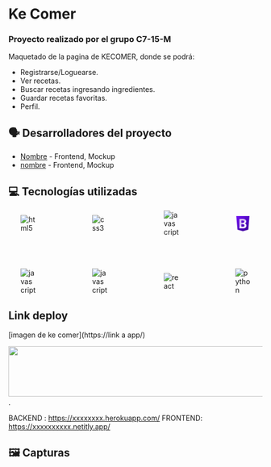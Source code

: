 # Ke Comer

### Proyecto realizado por el grupo C7-15-M

Maquetado de la pagina de KECOMER, donde se podrá:

- Registrarse/Loguearse.
- Ver recetas.
- Buscar recetas ingresando ingredientes.
- Guardar recetas favoritas.
- Perfil.

## :speaking_head: Desarrolladores del proyecto

- [Nombre](https://linkedin.com) - Frontend, Mockup
- [nombre](https://linkedin.com) - Frontend, Mockup


## :computer: Tecnologías utilizadas
<div style="display:grid;grid-template-columns: repeat(4, 1fr);gap:4rem;place-content:center;place-items:center">
<img alt="html5" width= "30px" align="left" src= "https://cdn-icons-png.flaticon.com/128/1051/1051277.png" />
<img alt="css3" width= "30px" align="left" src= "https://cdn-icons-png.flaticon.com/128/732/732190.png" />
<img alt="javascript" width= "30px" align="left" src= "https://cdn.icon-icons.com/icons2/2108/PNG/512/javascript_icon_130900.png" />
<img alt="javascript" width= "30px" align="left" src= "https://raw.githubusercontent.com/themedotid/bootstrap-icon/HEAD/docs/bootstrap-icon-css.png" />
<img alt="javascript" width= "30px" align="left" src= "https://avatars.githubusercontent.com/u/1134463?v=4" />
<img alt="javascript" width= "30px" align="left" src= "https://encrypted-tbn0.gstatic.com/images?q=tbn:ANd9GcRXL2L5LWSonB-AZD4D_5GxZBbew3jbUoZ9yVN8fFBttOXljVlGA3SnGm5pVY2s9DK4tv0&usqp=CAU" />
<img alt="react" width= "30px" align="left" src= "https://user-images.githubusercontent.com/70983593/196929537-4ab0cb22-cb4b-46e6-a516-f369ade3e7d8.png" />
<img alt="python" width= "30px" align="left" src= "https://user-images.githubusercontent.com/70983593/196929882-908b3275-f67d-420f-aeb1-ba3df7118e80.png" />
</div>

## Link deploy

[imagen de ke comer](https://link a app/)

<img src="Client\public\No Country Banner.png" height=100 width=1280>.

BACKEND : https://xxxxxxxx.herokuapp.com/
FRONTEND: https://xxxxxxxxxx.netitly.app/

## :framed_picture: Capturas
